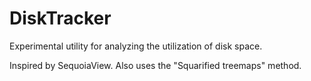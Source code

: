 # DiskTracker

Experimental utility for analyzing the utilization of disk space. 

Inspired by SequoiaView. Also uses the "Squarified treemaps" method.
